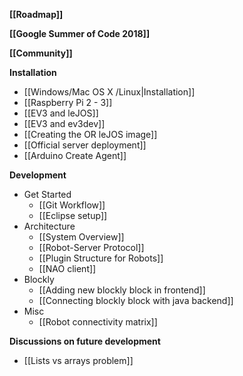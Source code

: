 **[[Roadmap]]**

**[[Google Summer of Code 2018]]**

**[[Community]]**

**Installation**
* [[Windows/Mac OS X /Linux|Installation]]
* [[Raspberry Pi 2 - 3]]
* [[EV3 and leJOS]]
* [[EV3 and ev3dev]]
* [[Creating the OR leJOS image]]
* [[Official server deployment]]
* [[Arduino Create Agent]]

**Development**
* Get Started
  * [[Git Workflow]]
  * [[Eclipse setup]]
* Architecture
  * [[System Overview]]
  * [[Robot-Server Protocol]]
  * [[Plugin Structure for Robots]]
  * [[NAO client]]
* Blockly
  * [[Adding new blockly block in frontend]]
  * [[Connecting blockly block with java backend]]
* Misc
  * [[Robot connectivity matrix]]

**Discussions on future development**
 * [[Lists vs arrays problem]]